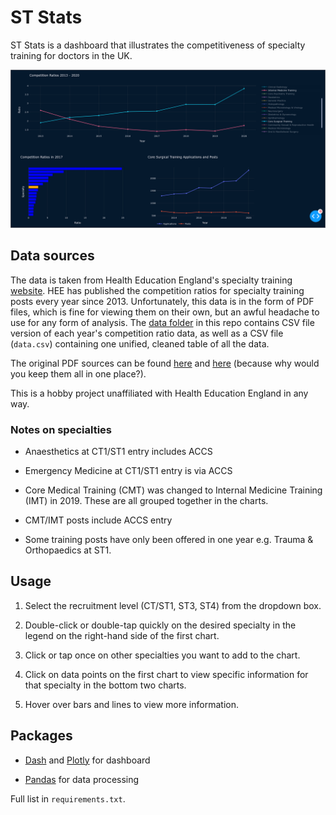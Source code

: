 # ST Stats

ST Stats is a dashboard that illustrates the competitiveness of specialty training for doctors in the UK. 

![Screenshot](./assets/screenshot.png?raw=true "Screenshot")

## Data sources

The data is taken from Health Education England's specialty training [website](https://specialtytraining.hee.nhs.uk/). HEE has published the competition ratios for specialty training posts every year since 2013. Unfortunately, this data is in the form of PDF files, which is fine for viewing them on their own, but an awful headache to use for any form of analysis. The [data folder](./data) in this repo contains CSV file version of each year's competition ratio data, as well as a CSV file (`data.csv`) containing one unified, cleaned table of all the data. 

The original PDF sources can be found [here](https://specialtytraining.hee.nhs.uk/Competition-Ratios) and [here](https://specialtytraining.hee.nhs.uk/Resources-Bank) (because why would you keep them all in one place?).

This is a hobby project unaffiliated with Health Education England in any way.


### Notes on specialties

- Anaesthetics at CT1/ST1 entry includes ACCS

- Emergency Medicine at CT1/ST1 entry is via ACCS

- Core Medical Training (CMT) was changed to Internal Medicine Training (IMT) in 2019. These are all grouped together in the charts.

- CMT/IMT posts include ACCS entry

- Some training posts have only been offered in one year e.g. Trauma & Orthopaedics at ST1. 



## Usage

1. Select the recruitment level (CT/ST1, ST3, ST4) from the dropdown box.

2. Double-click or double-tap quickly on the desired specialty in the legend on the right-hand side of the first chart.

3. Click or tap once on other specialties you want to add to the chart.

4. Click on data points on the first chart to view specific information for that specialty in the bottom two charts.

5. Hover over bars and lines to view more information.


## Packages

- [Dash](https://dash.plotly.com/) and [Plotly](https://plotly.com/) for dashboard

- [Pandas](pandas.pydata.org/) for data processing

Full list in `requirements.txt`.